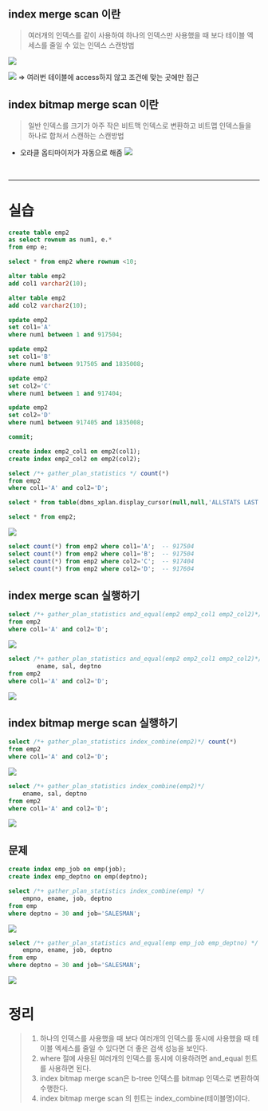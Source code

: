 
## index merge scan 이란

> 여러개의 인덱스를 같이 사용하여 하나의 인덱스만 사용했을 때 보다 테이블 엑세스를 줄일 수 있는 인덱스 스캔방법

![](🗂️sql/oracle/img/sql_tuning20/chapter9/9-1.png)

![](🗂️sql/oracle/img/sql_tuning20/chapter9/9-2.png)
⇒ 여러번 테이블에 access하지 않고 조건에 맞는 곳에만 접근

## index bitmap merge scan 이란

> 일반 인덱스를 크기가 아주 작은 비트맥 인덱스로 변환하고 비트맵 인덱스들을 하나로 합쳐서 스캔하는 스캔방법

- 오라클 옵티마이저가 자동으로 해줌
![](🗂️sql/oracle/img/sql_tuning20/chapter9/9-3.png)

<br>

---
# 실습

```sql
create table emp2
as select rownum as num1, e.*
from emp e;

select * from emp2 where rownum <10;

alter table emp2
add col1 varchar2(10);

alter table emp2
add col2 varchar2(10);

update emp2
set col1='A'
where num1 between 1 and 917504;

update emp2
set col1='B'
where num1 between 917505 and 1835008;

update emp2
set col2='C'
where num1 between 1 and 917404;

update emp2
set col2='D'
where num1 between 917405 and 1835008;

commit;

create index emp2_col1 on emp2(col1);
create index emp2_col2 on emp2(col2);

select /*+ gather_plan_statistics */ count(*)
from emp2
where col1='A' and col2='D';

select * from table(dbms_xplan.display_cursor(null,null,'ALLSTATS LAST'));

select * from emp2;
```
![](☕️java/img/다형성활용/9-4.png)

```sql
select count(*) from emp2 where col1='A';  -- 917504
select count(*) from emp2 where col1='B';  -- 917504
select count(*) from emp2 where col2='C';  -- 917404
select count(*) from emp2 where col2='D';  -- 917604
```

## index merge scan 실행하기

```sql
select /*+ gather_plan_statistics and_equal(emp2 emp2_col1 emp2_col2)*/ count(*)
from emp2
where col1='A' and col2='D';
```
![](☕️java/img/다형성활용/9-5.png)

```sql
select /*+ gather_plan_statistics and_equal(emp2 emp2_col1 emp2_col2)*/ 
		ename, sal, deptno
from emp2
where col1='A' and col2='D';
```
![](☕️java/img/다형성활용/9-6.png)


## index bitmap merge scan 실행하기

```sql
select /*+ gather_plan_statistics index_combine(emp2)*/ count(*)
from emp2
where col1='A' and col2='D';
```
![](☕️java/img/다형성활용/9-7.png)

```sql
select /*+ gather_plan_statistics index_combine(emp2)*/ 
	ename, sal, deptno
from emp2
where col1='A' and col2='D';
```
![](☕️java/img/다형성활용/9-8.png)


## 문제

```sql
create index emp_job on emp(job);
create index emp_deptno on emp(deptno);

select /*+ gather_plan_statistics index_combine(emp) */ 
	empno, ename, job, deptno
from emp
where deptno = 30 and job='SALESMAN';
```
![](☕️java/img/다형성활용/9-8.png)

```sql
select /*+ gather_plan_statistics and_equal(emp emp_job emp_deptno) */ 
	empno, ename, job, deptno
from emp
where deptno = 30 and job='SALESMAN';
```
![](☕️java/img/다형성활용/9-9.png)




# 정리

>1. 하나의 인덱스를 사용했을 때 보다 여러개의 인덱스를 동시에 사용했을 때 테이블 엑세스를 줄일 수 있다면 더 좋은 검색 성능을 보인다.
>2. where 절에 사용된 여러개의 인덱스를 동시에 이용하려면 and_equal 힌트를 사용하면 된다.
>3. index bitmap merge scan은 b-tree 인덱스를 bitmap 인덱스로 변환하여 수행한다.
>4. index bitmap merge scan 의 힌트는 index_combine(테이블명)이다.


